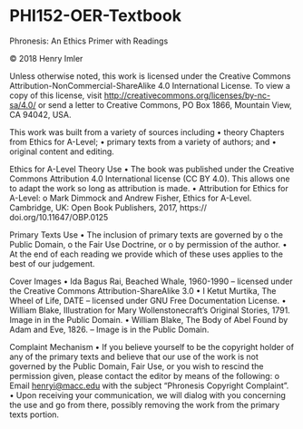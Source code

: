 # PHI152-OER-Textbook
Phronesis: An Ethics Primer with Readings

© 2018 Henry Imler

Unless otherwise noted, this work is licensed under the Creative Commons Attribution-NonCommercial-ShareAlike 4.0 International License. To view a copy of this license, visit http://creativecommons.org/licenses/by-nc-sa/4.0/ or send a letter to Creative Commons, PO Box 1866, Mountain View, CA 94042, USA.

This work was built from a variety of sources including
•	theory Chapters from Ethics for A-Level;
•	primary texts from a variety of authors; and
•	original content and editing.

Ethics for A-Level Theory Use
•	The book was published under the Creative Commons Attribution 4.0 International license (CC BY 4.0). This allows one to adapt the work so long as attribution is made.
•	Attribution for Ethics for A-Level:
o	Mark Dimmock and Andrew Fisher, Ethics for A-Level. Cambridge, UK: Open Book Publishers, 2017, https:// doi.org/10.11647/OBP.0125

Primary Texts Use
•	The inclusion of primary texts are governed by 
o	the Public Domain,
o	the Fair Use Doctrine, or
o	by permission of the author.
•	At the end of each reading we provide which of these uses applies to the best of our judgement.

Cover Images
•	Ida Bagus Rai, Beached Whale, 1960-1990 – licensed under the Creative Commons Attribution-ShareAlike 3.0 
•	I Ketut Murtika, The Wheel of Life, DATE – licensed under GNU Free Documentation License.
•	William Blake, Illustration for Mary Wollenstonecraft’s Original Stories, 1791. Image in in the Public Domain.
•	William Blake, The Body of Abel Found by Adam and Eve, 1826. – Image is in the Public Domain.

Complaint Mechanism
•	If you believe yourself to be the copyright holder of any of the primary texts and believe that our use of the work is not governed by the Public Domain, Fair Use, or you wish to rescind the permission given, please contact the editor by means of the following:
o	Email henryi@macc.edu with the subject “Phronesis Copyright Complaint”.
•	Upon receiving your communication, we will dialog with you concerning the use and go from there, possibly removing the work from the primary texts portion.
